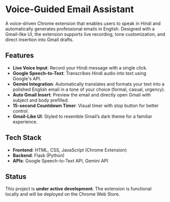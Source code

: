 # Voice-Guided Email Assistant 

A voice-driven Chrome extension that enables users to speak in Hindi and automatically generates professional emails in English. Designed with a Gmail-like UI, the extension supports live recording, tone customization, and direct insertion into Gmail drafts.

##  Features

-  **Live Voice Input**: Record your Hindi message with a single click.
-  **Google Speech-to-Text**: Transcribes Hindi audio into text using Google's API.
-  **Gemini Integration**: Automatically translates and formats your text into a polished English email in a tone of your choice (formal, casual, urgency).
-  **Auto Gmail Insert**: Preview the email and directly open Gmail with subject and body prefilled.
-  **15-second Countdown Timer**: Visual timer with stop button for better control.
-  **Gmail-Like UI**: Styled to resemble Gmail’s dark theme for a familiar experience.

##  Tech Stack

- **Frontend**: HTML, CSS, JavaScript (Chrome Extension)
- **Backend**: Flask (Python)
- **APIs**: Google Speech-to-Text API, Gemini API

##  Status

 This project is **under active development**. The extension is functional locally and will be deployed on the Chrome Web Store.
